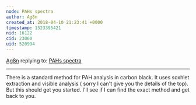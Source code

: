 ```yaml
---
node: PAHs spectra
author: Ag8n
created_at: 2018-04-10 21:23:41 +0000
timestamp: 1523395421
nid: 16122
cid: 23060
uid: 520994
---
```




[Ag8n](../profile/Ag8n) replying to: [PAHs spectra](../notes/mephiengineer/04-10-2018/pahs-spectra)

----
There is a standard method for PAH  analysis in carbon black.  It uses soxhlet extraction and visible analysis ( sorry I can't give you the details of the top). But this should get you started.  I'll see if I can find the exact method and get back to you.